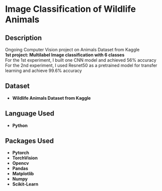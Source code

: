 <h1>Image Classification of Wildlife Animals</h1>

<h2>Description</h2>
Ongoing Computer Vision project on Animals Dataset from Kaggle <br/>
<b>1st project: Multilabel Image classification with 6 classes</b> <br/>
For the 1st experiment, I built one CNN model and achieved 56% accuracy <br/>
For the 2nd experiment, I used Resnet50 as a pretrained model for transfer learning and achieve 99.6% accuracy
<br />

<h2>Dataset</h2>

- <b>Wildlife Animals Dataset from Kaggle</b>

<h2>Language Used</h2>

- <b>Python</b> 

<h2>Packages Used </h2>

- <b>Pytorch</b> 
- <b>TorchVision</b> 
- <b>Opencv</b> 
- <b>Pandas</b> 
- <b>Matplotlib</b>
- <b>Numpy</b> 
- <b>Scikit-Learn</b>


